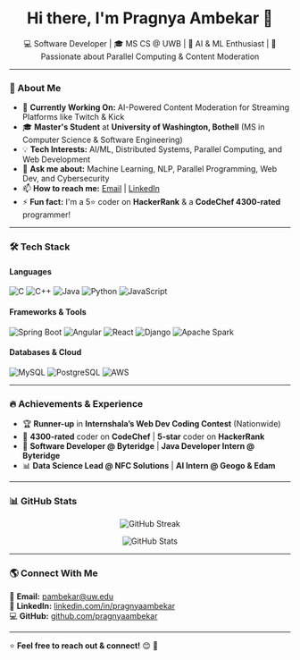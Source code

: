 <h1 align="center">Hi there, I'm Pragnya Ambekar 👋</h1>

<p align="center">
💻 Software Developer | 🎓 MS CS @ UWB | 🤖 AI & ML Enthusiast | 🚀 Passionate about Parallel Computing & Content Moderation
</p>

---

### 🚀 About Me

- 🔭 **Currently Working On:** AI-Powered Content Moderation for Streaming Platforms like Twitch & Kick  
- 🎓 **Master's Student** at **University of Washington, Bothell** (MS in Computer Science & Software Engineering)  
- 💡 **Tech Interests:** AI/ML, Distributed Systems, Parallel Computing, and Web Development  
- 💬 **Ask me about:** Machine Learning, NLP, Parallel Programming, Web Dev, and Cybersecurity  
- 📫 **How to reach me:** [Email](mailto:pambekar@uw.edu) | [LinkedIn](https://www.linkedin.com/in/pragnyaambekar)  
- ⚡ **Fun fact:** I'm a 5⭐ coder on **HackerRank** & a **CodeChef 4300-rated** programmer!  

---

### 🛠️ Tech Stack

#### **Languages**
![C](https://img.shields.io/badge/-C-A8B9CC?style=flat-square&logo=c&logoColor=black)
![C++](https://img.shields.io/badge/-C++-00599C?style=flat-square&logo=c%2B%2B)
![Java](https://img.shields.io/badge/-Java-007396?style=flat-square&logo=java)
![Python](https://img.shields.io/badge/-Python-3776AB?style=flat-square&logo=python)
![JavaScript](https://img.shields.io/badge/-JavaScript-F7DF1E?style=flat-square&logo=javascript&logoColor=black)

#### **Frameworks & Tools**
![Spring Boot](https://img.shields.io/badge/-Spring%20Boot-6DB33F?style=flat-square&logo=spring)
![Angular](https://img.shields.io/badge/-Angular-DD0031?style=flat-square&logo=angular)
![React](https://img.shields.io/badge/-React-61DAFB?style=flat-square&logo=react&logoColor=black)
![Django](https://img.shields.io/badge/-Django-092E20?style=flat-square&logo=django)
![Apache Spark](https://img.shields.io/badge/-Apache%20Spark-E25A1C?style=flat-square&logo=apachespark)

#### **Databases & Cloud**
![MySQL](https://img.shields.io/badge/-MySQL-4479A1?style=flat-square&logo=mysql&logoColor=white)
![PostgreSQL](https://img.shields.io/badge/-PostgreSQL-336791?style=flat-square&logo=postgresql)
![AWS](https://img.shields.io/badge/-AWS-FF9900?style=flat-square&logo=amazonaws&logoColor=black)

---

### 🔥 Achievements & Experience

- 🏆 **Runner-up** in **Internshala’s Web Dev Coding Contest** (Nationwide)  
- 🚀 **4300-rated** coder on **CodeChef** | **5-star** coder on **HackerRank**  
- 💼 **Software Developer @ Byteridge** | **Java Developer Intern @ Byteridge**  
- 📊 **Data Science Lead @ NFC Solutions** | **AI Intern @ Geogo & Edam**  

---

### 📊 GitHub Stats  

<p align="center">
  <img src="https://github-readme-streak-stats.herokuapp.com/?user=pragnyaambekar&theme=radical" alt="GitHub Streak" />
</p>

<p align="center">
  <img src="https://github-readme-stats.vercel.app/api?username=pragnyaambekar&show_icons=true&theme=radical" alt="GitHub Stats" />
</p>

---

### 🌎 Connect With Me  

📧 **Email:** [pambekar@uw.edu](mailto:pambekar@uw.edu)  
🔗 **LinkedIn:** [linkedin.com/in/pragnyaambekar](https://www.linkedin.com/in/pragnyaambekar)  
💻 **GitHub:** [github.com/pragnyaambekar](https://github.com/pragnyaambekar)  

---

⭐ **Feel free to reach out & connect!** 😊 🚀  
